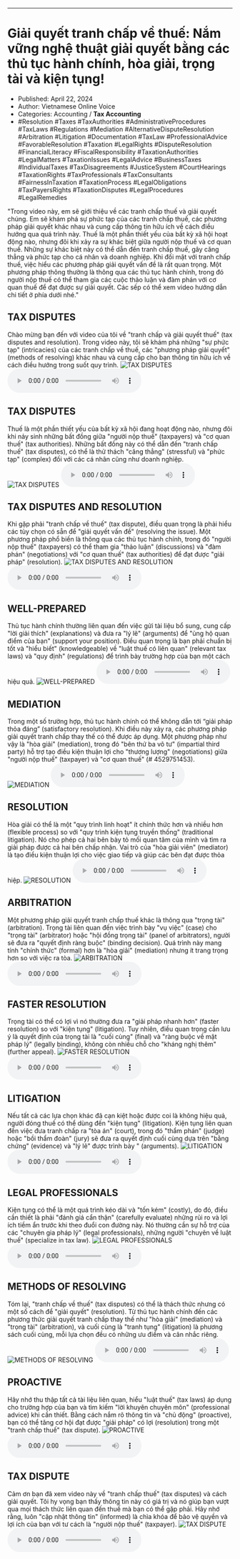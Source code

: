 
---

# Giải quyết tranh chấp về thuế: Nắm vững nghệ thuật giải quyết bằng các thủ tục hành chính, hòa giải, trọng tài và kiện tụng!

- Published: April 22, 2024
- Author: Vietnamese Online Voice
- Categories: Accounting / **Tax Accounting**
- #Resolution #Taxes #TaxAuthorities #AdministrativeProcedures #TaxLaws #Regulations #Mediation #AlternativeDisputeResolution #Arbitration #Litigation #Documentation #TaxLaw #ProfessionalAdvice #FavorableResolution #Taxation #LegalRights #DisputeResolution #FinancialLiteracy #FiscalResponsibility #TaxationAuthorities #LegalMatters #TaxationIssues #LegalAdvice #BusinessTaxes #IndividualTaxes #TaxDisagreements #JusticeSystem #CourtHearings #TaxationRights #TaxProfessionals #TaxConsultants #FairnessInTaxation #TaxationProcess #LegalObligations #TaxPayersRights #TaxationDisputes #LegalProcedures #LegalRemedies

"Trong video này, em sẽ giới thiệu về các tranh chấp thuế và giải quyết chúng. Em sẽ khám phá sự phức tạp của các tranh chấp thuế, các phương pháp giải quyết khác nhau và cung cấp thông tin hữu ích về cách điều hướng qua quá trình này. Thuế là một phần thiết yếu của bất kỳ xã hội hoạt động nào, nhưng đôi khi xảy ra sự khác biệt giữa người nộp thuế và cơ quan thuế. Những sự khác biệt này có thể dẫn đến tranh chấp thuế, gây căng thẳng và phức tạp cho cá nhân và doanh nghiệp. Khi đối mặt với tranh chấp thuế, việc hiểu các phương pháp giải quyết vấn đề là rất quan trọng. Một phương pháp thông thường là thông qua các thủ tục hành chính, trong đó người nộp thuế có thể tham gia các cuộc thảo luận và đàm phán với cơ quan thuế để đạt được sự giải quyết. Các sếp có thể xem video hướng dẫn chi tiết ở phía dưới nhé."


## TAX DISPUTES

Chào mừng bạn đến với video của tôi về "tranh chấp và giải quyết thuế" (tax disputes and resolution). Trong video này, tôi sẽ khám phá những "sự phức tạp" (intricacies) của các tranh chấp về thuế, các "phương pháp giải quyết" (methods of resolving) khác nhau và cung cấp cho bạn thông tin hữu ích về cách điều hướng trong suốt quy trình.
![TAX DISPUTES](https://http-archiver-apis-production-80.schnworks.com/storage/images/transitions/2024-04-22/transition--48780057330-Montserrat-ExtraBold-9C27B0.jpg)
<audio controls>
    <source src="https://http-archiver-apis-production-80.schnworks.com/storage/audio/file-17911955279.mp3" type="audio/mpeg">
</audio>



## TAX DISPUTES

Thuế là một phần thiết yếu của bất kỳ xã hội đang hoạt động nào, nhưng đôi khi nảy sinh những bất đồng giữa "người nộp thuế" (taxpayers) và "cơ quan thuế" (tax authorities). Những bất đồng này có thể dẫn đến "tranh chấp thuế" (tax disputes), có thể là thử thách "căng thẳng" (stressful) và "phức tạp" (complex) đối với các cá nhân cũng như doanh nghiệp.
![TAX DISPUTES](https://http-archiver-apis-production-80.schnworks.com/storage/images/transitions/2024-04-22/transition--28714680-Montserrat-Black-283593.jpg)
<audio controls>
    <source src="https://http-archiver-apis-production-80.schnworks.com/storage/audio/file-17746198531.mp3" type="audio/mpeg">
</audio>



## TAX DISPUTES AND RESOLUTION

Khi gặp phải "tranh chấp về thuế" (tax dispute), điều quan trọng là phải hiểu các tùy chọn có sẵn để "giải quyết vấn đề" (resolving the issue). Một phương pháp phổ biến là thông qua các thủ tục hành chính, trong đó "người nộp thuế" (taxpayers) có thể tham gia "thảo luận" (discussions) và "đàm phán" (negotiations) với "cơ quan thuế" (tax authorities) để đạt được "giải pháp" (resolution).
![TAX DISPUTES AND RESOLUTION](https://http-archiver-apis-production-80.schnworks.com/storage/images/transitions/2024-04-22/transition-8485391804-Montserrat-Thin-1A237E.jpg)
<audio controls>
    <source src="https://http-archiver-apis-production-80.schnworks.com/storage/audio/file-44141656287.mp3" type="audio/mpeg">
</audio>



## WELL-PREPARED

Thủ tục hành chính thường liên quan đến việc gửi tài liệu bổ sung, cung cấp "lời giải thích" (explanations) và đưa ra "lý lẽ" (arguments) để "ủng hộ quan điểm của bạn" (support your position). Điều quan trọng là bạn phải chuẩn bị tốt và "hiểu biết" (knowledgeable) về "luật thuế có liên quan" (relevant tax laws) và "quy định" (regulations) để trình bày trường hợp của bạn một cách hiệu quả.
![WELL-PREPARED](https://http-archiver-apis-production-80.schnworks.com/storage/images/transitions/2024-04-22/transition-15113016933-Montserrat-ExtraBold-9C27B0.jpg)
<audio controls>
    <source src="https://http-archiver-apis-production-80.schnworks.com/storage/audio/file-781410220.mp3" type="audio/mpeg">
</audio>



## MEDIATION

Trong một số trường hợp, thủ tục hành chính có thể không dẫn tới “giải pháp thỏa đáng” (satisfactory resolution). Khi điều này xảy ra, các phương pháp giải quyết tranh chấp thay thế có thể được áp dụng. Một phương pháp như vậy là "hòa giải" (mediation), trong đó "bên thứ ba vô tư" (impartial third party) hỗ trợ tạo điều kiện thuận lợi cho "thương lượng" (negotiations) giữa "người nộp thuế" (taxpayer) và "cơ quan thuế" (# 4529751453).
![MEDIATION](https://http-archiver-apis-production-80.schnworks.com/storage/images/transitions/2024-04-22/transition-4656142401-Montserrat-ExtraBold-283593.jpg)
<audio controls>
    <source src="https://http-archiver-apis-production-80.schnworks.com/storage/audio/file-1043821637.mp3" type="audio/mpeg">
</audio>



## RESOLUTION

Hòa giải có thể là một "quy trình linh hoạt" ít chính thức hơn và nhiều hơn (flexible process) so với "quy trình kiện tụng truyền thống" (traditional litigation). Nó cho phép cả hai bên bày tỏ mối quan tâm của mình và tìm ra giải pháp được cả hai bên chấp nhận. Vai trò của "hòa giải viên" (mediator) là tạo điều kiện thuận lợi cho việc giao tiếp và giúp các bên đạt được thỏa hiệp.
![RESOLUTION](https://http-archiver-apis-production-80.schnworks.com/storage/images/transitions/2024-04-22/transition--19643603799-Montserrat-Regular-7B1FA2.jpg)
<audio controls>
    <source src="https://http-archiver-apis-production-80.schnworks.com/storage/audio/file-11640173795.mp3" type="audio/mpeg">
</audio>



## ARBITRATION

Một phương pháp giải quyết tranh chấp thuế khác là thông qua "trọng tài" (arbitration). Trọng tài liên quan đến việc trình bày "vụ việc" (case) cho "trọng tài" (arbitrator) hoặc "hội đồng trọng tài" (panel of arbitrators), người sẽ đưa ra "quyết định ràng buộc" (binding decision). Quá trình này mang tính "chính thức" (formal) hơn là "hòa giải" (mediation) nhưng ít trang trọng hơn so với việc ra tòa.
![ARBITRATION](https://http-archiver-apis-production-80.schnworks.com/storage/images/transitions/2024-04-22/transition-13977055462-Montserrat-Medium-512DA8.jpg)
<audio controls>
    <source src="https://http-archiver-apis-production-80.schnworks.com/storage/audio/file-8268795678.mp3" type="audio/mpeg">
</audio>



## FASTER RESOLUTION

Trọng tài có thể có lợi vì nó thường đưa ra "giải pháp nhanh hơn" (faster resolution) so với "kiện tụng" (litigation). Tuy nhiên, điều quan trọng cần lưu ý là quyết định của trọng tài là "cuối cùng" (final) và "ràng buộc về mặt pháp lý" (legally binding), không còn nhiều chỗ cho "kháng nghị thêm" (further appeal).
![FASTER RESOLUTION](https://http-archiver-apis-production-80.schnworks.com/storage/images/transitions/2024-04-22/transition--43573588309-Montserrat-Bold-303F9F.jpg)
<audio controls>
    <source src="https://http-archiver-apis-production-80.schnworks.com/storage/audio/file-8679012497.mp3" type="audio/mpeg">
</audio>



## LITIGATION

Nếu tất cả các lựa chọn khác đã cạn kiệt hoặc được coi là không hiệu quả, người đóng thuế có thể dùng đến "kiện tụng" (litigation). Kiện tụng liên quan đến việc đưa tranh chấp ra "tòa án" (court), trong đó "thẩm phán" (judge) hoặc "bồi thẩm đoàn" (jury) sẽ đưa ra quyết định cuối cùng dựa trên "bằng chứng" (evidence) và "lý lẽ" được trình bày " (arguments).
![LITIGATION](https://http-archiver-apis-production-80.schnworks.com/storage/images/transitions/2024-04-22/transition--27569268974-Montserrat-Medium-512DA8.jpg)
<audio controls>
    <source src="https://http-archiver-apis-production-80.schnworks.com/storage/audio/file-21129458219.mp3" type="audio/mpeg">
</audio>



## LEGAL PROFESSIONALS

Kiện tụng có thể là một quá trình kéo dài và "tốn kém" (costly), do đó, điều cần thiết là phải "đánh giá cẩn thận" (carefully evaluate) những rủi ro và lợi ích tiềm ẩn trước khi theo đuổi con đường này. Nó thường cần sự hỗ trợ của các "chuyên gia pháp lý" (legal professionals), những người "chuyên về luật thuế" (specialize in tax law).
![LEGAL PROFESSIONALS](https://http-archiver-apis-production-80.schnworks.com/storage/images/transitions/2024-04-22/transition--8028479784-Montserrat-SemiBold-303F9F.jpg)
<audio controls>
    <source src="https://http-archiver-apis-production-80.schnworks.com/storage/audio/file-52325273878.mp3" type="audio/mpeg">
</audio>



## METHODS OF RESOLVING

Tóm lại, "tranh chấp về thuế" (tax disputes) có thể là thách thức nhưng có một số cách để "giải quyết" (resolution). Từ thủ tục hành chính đến các phương thức giải quyết tranh chấp thay thế như "hòa giải" (mediation) và "trọng tài" (arbitration), và cuối cùng là "tranh tụng" (litigation) là phương sách cuối cùng, mỗi lựa chọn đều có những ưu điểm và cân nhắc riêng.
![METHODS OF RESOLVING](https://http-archiver-apis-production-80.schnworks.com/storage/images/transitions/2024-04-22/transition-13494726703-Montserrat-Bold-4A148C.jpg)
<audio controls>
    <source src="https://http-archiver-apis-production-80.schnworks.com/storage/audio/file-12293365975.mp3" type="audio/mpeg">
</audio>



## PROACTIVE

Hãy nhớ thu thập tất cả tài liệu liên quan, hiểu "luật thuế" (tax laws) áp dụng cho trường hợp của bạn và tìm kiếm "lời khuyên chuyên môn" (professional advice) khi cần thiết. Bằng cách nắm rõ thông tin và "chủ động" (proactive), bạn có thể tăng cơ hội đạt được "giải pháp" có lợi (resolution) trong một "tranh chấp thuế" (tax dispute).
![PROACTIVE](https://http-archiver-apis-production-80.schnworks.com/storage/images/transitions/2024-04-22/transition--13159827509-Montserrat-ExtraBold-9C27B0.jpg)
<audio controls>
    <source src="https://http-archiver-apis-production-80.schnworks.com/storage/audio/file-37230060762.mp3" type="audio/mpeg">
</audio>



## TAX DISPUTE

Cảm ơn bạn đã xem video này về "tranh chấp thuế" (tax disputes) và cách giải quyết. Tôi hy vọng bạn thấy thông tin này có giá trị và nó giúp bạn vượt qua mọi thách thức liên quan đến thuế mà bạn có thể gặp phải. Hãy nhớ rằng, luôn "cập nhật thông tin" (informed) là chìa khóa để bảo vệ quyền và lợi ích của bạn với tư cách là "người nộp thuế" (taxpayer).
![TAX DISPUTE](https://http-archiver-apis-production-80.schnworks.com/storage/images/transitions/2024-04-22/transition-36336669293-Montserrat-Medium-7B1FA2.jpg)
<audio controls>
    <source src="https://http-archiver-apis-production-80.schnworks.com/storage/audio/file-316146475.mp3" type="audio/mpeg">
</audio>

